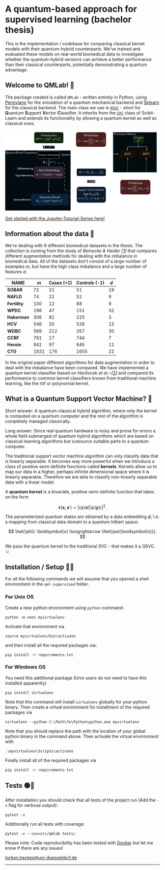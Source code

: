 # A quantum-based approach for supervised learning (bachelor thesis) 

This is the implementation / codebase for comparing classical kernel models with their quantum-hybrid counterparts. We've trained and evaluated these models on real-world biomedical data to investigate whether the quantum-hybrid versions can achieve a better performance than their classical counterparts, potentially demonstrating a quantum advantage.

## Welcome to QMLab! 🧪

The package created is called `QMLab` - written entirely in Python, using [Pennylane](https://github.com/PennyLaneAI/pennylane) for the simulation of a quantum mechanical backend and [Sklearn](https://github.com/scikit-learn/scikit-learn) for the classical backend. The main class we use is [`QSVC`](https://github.com/Torben2907/qml-supervised/blob/master/src/qmlab/kernel/qsvm.py#L164) - short for **Q**uantum **S**upport **V**ector **C**lassifier. It inherits from the [`SVC`](https://github.com/scikit-learn/scikit-learn/blob/main/sklearn/svm/_classes.py#L604) class of Scikit-Learn and extends its functionality by allowing a quantum kernel as well as classical ones.

![image](./figures/Workflow.png)

[Get started with the Jupyter-Tutorial-Series here!](./tutorials/01_classical_kernel_methods.ipynb)

## Information about the data 🧬

We're dealing with 9 different biomedical datasets in the thesis. The collection is coming from the study of <cite>Beinecke & Heider [[1]]</cite> that compares different augmentation methods for 
dealing with the imbalance in biomedical data.
All of the datasets don't consist of a large number of examples $m$, but have the high class imbalance and 
a large number of features $d$. 

| **NAME**      | $m$  | Cases (+1)   | Controls (-1)   | $d$ |
|---------------|------|--------------|-----------------|-----|                 
| **SOBAR**     | 72   | 21           | 51              | 19  |
| **NAFLD**     | 74   | 22           | 52              | 9   |
| **Fertility** | 100  | 12           | 88              | 9   |
| **WPDC**      | 198  | 47           | 151             | 32  |
| **Haberman**  | 306  | 81           | 225             | 3   |
| **HCV**       | 546  | 20           | 526             | 12  |
| **WDBC**      | 569  | 212          | 357             | 30  |
| **CCRF**      | 761  | 17           | 744             | 7   |
| **Heroin**    | 942  | 97           | 845             | 11  |
| **CTG**       | 1831 | 176          | 1655            | 22  |

In the original paper different algorithms for data augmentation in order to deal with the imbalance 
have been compared.
We have implemented a quantum kernel classifier based on <cite>Havlivcek et al.~[[2]]</cite> 
and compared its performance 
to common kernel classifiers known from traditional machine learning, like the rbf or polynomial 
kernel.

## What is a Quantum Support Vector Machine? 🤔

Short answer: A quantum-classical hybrid algorithm, where only the kernel is computed 
on a quantum computer and the rest of the algorithm is completely managed classically.

Long answer:
Since real quantum hardware is noisy and prone for errors a whole field submerged of quantum hybrid algorithms 
which are based on classical learning algorithms but outsource suitable parts to a quantum computer.

The traditional support vector machine algorithm can only classify data that is linearly separable. 
It becomes way more powerful when we introduce a class of positive semi-definite functions called **kernels**. 
Kernels allow us to map our data in a higher, perhaps infinite dimensional space where it is linearly separable. 
Therefore we are able to classify non-linearly separable data with a linear model.

A **quantum kernel** is a bivariate, positive semi-definite function that takes on the form 

$$ k(\boldsymbol{x}, \boldsymbol{x}') = \left|\left\langle \psi(\boldsymbol{x}) | \psi(\boldsymbol{y}) \right\rangle \right|^2.$$

The parameterized quantum states are obtained by a data embedding $\hat{\phi}$,  i.e. a mapping from classical data domain to a quantum hilbert space: 

$$ \hat{\phi}: \boldsymbol{x} \longrightarrow \Ket{\psi(\boldsymbol{x})}. $$

We pass the quantum kernel to the traditional SVC - that makes it a QSVC. ☺️

## Installation / Setup 👨‍🔧

For all the following commands we will assume that you opened a shell environment in the `qml-supervised` folder.

### For Unix OS
Create a new python environment using `python`-command:
```shell 
python -m venv myvirtualenv 
```
Activate that environment via 
```shell 
source myvirtualenv/bin/activate
```
and then install all the required packages via:
```shell
pip install -r requirements.txt
```

### For Windows OS 
You need this additional package (Unix users do not need to have this installed apparently)
```shell 
pip install virtualenv
```
Note that this command will install `virtualenv` globally for your python binary.
Then create a virtual environment for installment of the required packages via
```shell 
virtualenv --python C:\Path\To\Python\python.exe myvirtualenv
```
Note that you should replace the path with the location of your global python binary in the command above.
Then activate the virtual environment with
```shell
.\myvirtualenv\Scripts\activate
```
Finally install all of the required packages via
```shell
pip install -r requirements.txt
```

## Tests 🟢🤞
After installation you should check that all tests of the project run 
(Add the `-v` flag for verbose output):
```shell
pytest -v 
```
Additionally run all tests with coverage:
```shell
pytest -v --cov=src/qmlab tests/   
```

Please note:
Code reproducibility has been tested with [Docker](https://github.com/docker)
but let me know if there are any issues!

torben.heckes@uni-duesseldorf.de

---
[1]: https://biodatamining.biomedcentral.com/articles/10.1186/s13040-021-00283-6#Tab1Where 
[2]: https://arxiv.org/pdf/1804.11326